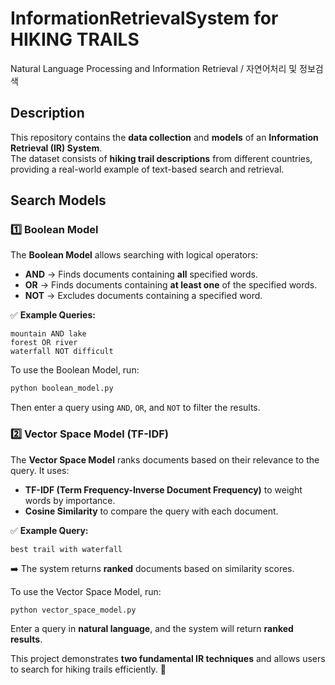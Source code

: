 # InformationRetrievalSystem for HIKING TRAILS
Natural Language Processing and Information Retrieval / 자연어처리 및 정보검색  

## **Description**  
This repository contains the **data collection** and **models** of an **Information Retrieval (IR) System**.  
The dataset consists of **hiking trail descriptions** from different countries, providing a real-world example of text-based search and retrieval.  

## **Search Models**  

### **1️⃣ Boolean Model**  
The **Boolean Model** allows searching with logical operators:  
- **AND** → Finds documents containing **all** specified words.  
- **OR** → Finds documents containing **at least one** of the specified words.  
- **NOT** → Excludes documents containing a specified word.  

✅ **Example Queries:**  
```
mountain AND lake  
forest OR river  
waterfall NOT difficult  
```  
To use the Boolean Model, run:  
```sh
python boolean_model.py
```
Then enter a query using `AND`, `OR`, and `NOT` to filter the results.  

### **2️⃣ Vector Space Model (TF-IDF)**  
The **Vector Space Model** ranks documents based on their relevance to the query. It uses:  
- **TF-IDF (Term Frequency-Inverse Document Frequency)** to weight words by importance.  
- **Cosine Similarity** to compare the query with each document.  

✅ **Example Query:**  
```
best trail with waterfall  
```  
➡️ The system returns **ranked** documents based on similarity scores.  

To use the Vector Space Model, run:  
```sh
python vector_space_model.py
```
Enter a query in **natural language**, and the system will return **ranked results**.  


This project demonstrates **two fundamental IR techniques** and allows users to search for hiking trails efficiently. 🚀  
